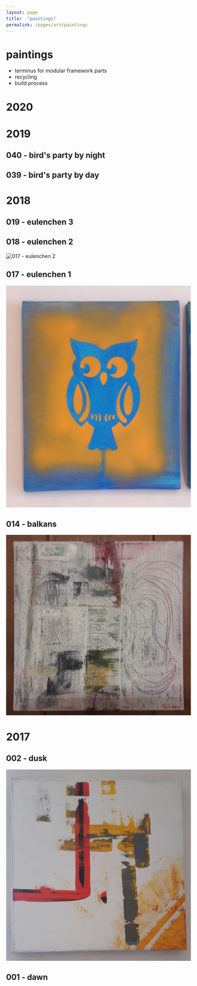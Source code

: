 ```yaml
---
layout: page
title:  "paintings"
permalink: /pages/art/paintings
---
```


# paintings

- terminus for modular framework parts
- recycling
- build process

# 2020

# 2019
## 040 - bird's party by night
## 039 - bird's party by day

# 2018

## 019 - eulenchen 3
## 018 - eulenchen 2
![017 - eulenchen 2](/images/18.jpg)
## 017 - eulenchen 1
![017 - eulenchen 1](17.jpg)
## 014 - balkans
![014 - balkans](14.jpg)

# 2017
## 002 - dusk
![002 - dusk](02.jpg)
## 001 - dawn



